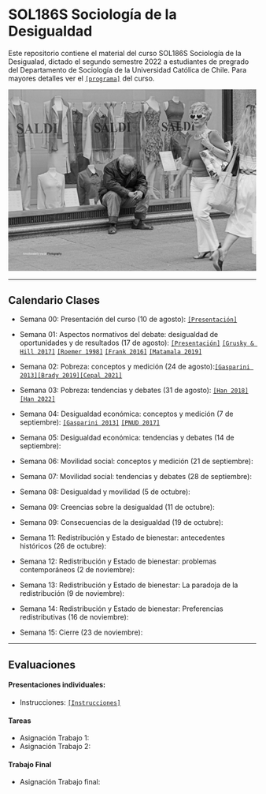 # SOL186S Sociología de la Desigualdad
Este repositorio contiene el material del curso SOL186S Sociología de la Desigualad, dictado el segundo semestre 2022 a estudiantes de pregrado del Departamento de Sociología de la Universidad Católica de Chile. Para mayores detalles ver el [`[programa]`](files/syllabus.pdf) del curso.


![ineq](files/ineq.png)

---

## Calendario Clases

- Semana 00: Presentación del curso (10 de agosto): [`[Presentación]`](https://mebucca.github.io/sdd_sol186s/slides/class_0/class_0#1) 

- Semana 01: Aspectos normativos del debate: desigualdad de oportunidades y de resultados (17 de agosto): [`[Presentación]`](https://mebucca.github.io/sdd_sol186s/slides/class_1/class_1#1)  [`[Grusky & Hill 2017]`](readings/Grusky_Hill_2017.pdf) [`[Roemer 1998]`](readings/Roemer_1998.pdf) [`[Frank 2016]`](readings/Frank_2016.pdf) [`[Matamala 2019]`](readings/Matamala_2019.pdf)

- Semana 02:  Pobreza: conceptos y medición (24 de agosto):[`[Gasparini 2013]`](readings/Gasparini_2013.pdf)[`[Brady 2019]`](readings/Brady_2019.pdf)[`[Cepal 2021]`](https://drive.google.com/file/d/1T0zHC0od-473Gd8HNbPLx2_RPQ-2NIkh/view)

- Semana 03: Pobreza: tendencias y debates (31 de agosto): [`[Han 2018]`](readings/Han18.pdf)[`[Han 2022]`](readings/Han22.pdf)

- Semana 04: Desigualdad económica: conceptos y medición  (7 de septiembre): [`[Gasparini 2013]`](readings/Gasparini_2013.pdf) [`[PNUD 2017]`](readings/pnud17.pdf)

- Semana 05: Desigualdad económica: tendencias y debates  (14 de septiembre):

- Semana 06: Movilidad social: conceptos y medición   (21 de septiembre):

- Semana 07: Movilidad social: tendencias y debates (28 de septiembre):

- Semana 08: Desigualdad y movilidad  (5 de octubre):

- Semana 09: Creencias sobre la desigualdad (11 de octubre):

- Semana 09: Consecuencias de la desigualdad (19 de octubre):

- Semana 11: Redistribución y Estado de bienestar: antecedentes históricos (26 de octubre):

- Semana 12: Redistribución y Estado de bienestar: problemas contemporáneos (2 de noviembre):

- Semana 13: Redistribución y Estado de bienestar: La paradoja de la redistribución (9 de noviembre):

- Semana 14: Redistribución y Estado de bienestar: Preferencias redistributivas (16 de noviembre):

- Semana 15: Cierre (23 de noviembre):


---

## Evaluaciones

#### Presentaciones individuales:

- Instrucciones: [`[Instrucciones]`](files/protocolo.pdf) 

#### Tareas

- Asignación Trabajo 1: 
- Asignación Trabajo 2: 


#### Trabajo Final

- Asignación Trabajo final: 

